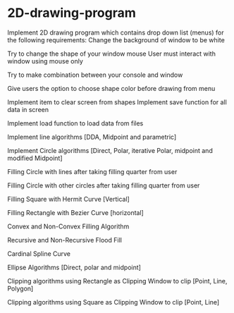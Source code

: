 # 2D-drawing-program
Implement 2D drawing program which contains drop down list (menus) for the following requirements:
Change the background of window to be white

Try to change the shape of your window mouse
User must interact with window using mouse only

Try to make combination between your console and window

Give users the option to choose shape color before drawing from menu

Implement item to clear screen from shapes
Implement save function for all data in screen

Implement load function to load data from files

Implement line algorithms [DDA, Midpoint and parametric]

Implement Circle algorithms [Direct, Polar, iterative Polar, midpoint and modified Midpoint]

Filling Circle with lines after taking filling quarter from user

Filling Circle with other circles after taking filling quarter from user

Filling Square with Hermit Curve [Vertical]

Filling Rectangle with Bezier Curve [horizontal]

Convex and Non-Convex Filling Algorithm

Recursive and Non-Recursive Flood Fill

Cardinal Spline Curve

Ellipse Algorithms [Direct, polar and midpoint]

Clipping algorithms using Rectangle as Clipping Window to clip [Point, Line, Polygon]

Clipping algorithms using Square as Clipping Window to clip [Point, Line]

